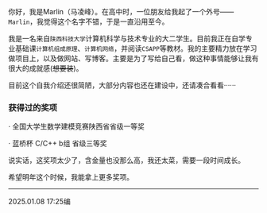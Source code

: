 你好，我是Marlin（马凌峰）。在高中时，一位朋友给我起了一个外号——`Marlin`，我觉得这个名字不错，于是一直沿用至今。

我是一名来自`陕西科技大学`计算机科学与技术专业的大二学生。目前我正在自学专业基础课`计算机组成原理`、`计算机网络`，并阅读`CSAPP`等教材。我的主要精力放在学习做项目上，以及做网站、写博客。主要是为了写给自己看，做这种事情能够让我有很大的成就感(~~想要装~~)。

目前这个自我介绍还很简陋，大部分内容也还在建设中，还请凑合看看······

### 获得过的奖项
· 全国大学生数学建模竞赛陕西省省级一等奖

· 蓝桥杯 C/C++ b组 省级三等奖

说实话，这奖项太少了，含金量也没那么高，我还太菜，需要一段时间成长。

希望明年这个时候，我能拿上更多奖项。

---
2025.01.08 17:25编